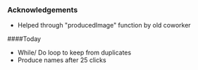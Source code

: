 ### Acknowledgements
* Helped through "producedImage" function by old coworker


####Today
* While/ Do loop to keep from duplicates
* Produce names after 25 clicks
